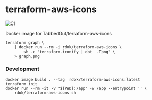 # terraform-aws-icons

![CI](https://github.com/rdok/terraform-aws-icons/workflows/ci/badge.svg) 

Docker image for TabbedOut/terraform-aws-icons

```
terraform graph \
    | docker run --rm -i rdok/terraform-aws-icons \
        sh -c "terraform-iconify | dot  -Tpng" \
    > graph.png
```


### Development
```
docker image build . --tag  rdok/terraform-aws-icons:latest
terraform init
docker run --rm -it -v "${PWD}:/app" -w /app --entrypoint '' \
    rdok/terraform-aws-icons sh
```